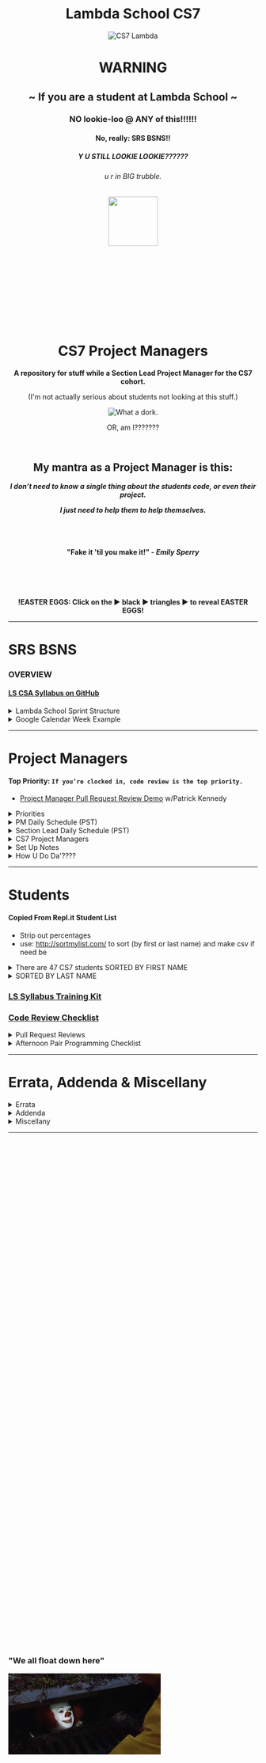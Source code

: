 <div align="center">
  <h1>Lambda School CS7</h1>
  <img src="https://raw.githubusercontent.com/mixelpixel/LambdaSchoolTA/master/art/cs7lambda.png" alt="CS7 Lambda" height="200px" width="200px">
  <h1><b>WARNING</b></h1>
  <h2>~ If you are a student at Lambda School ~</h2>
  <h3>NO lookie-loo @ ANY of this!!!!!!</h3>
  <h4>No, really: SRS BSNS!!</h4>
  <h5>Y U STILL LOOKIE LOOKIE??????</h5>
  <h6>u r in BIG trubble.</h6>
  <img src="https://orig00.deviantart.net/d0b8/f/2015/167/8/5/blue_lambda_as_hecu_marine_by_hanif1807-d8xkuq4.png" height="100px" width="100px">
  <br><br><br><br><br><br><br><br><br><br>
  <h1>CS7 Project Managers</h1>
  <p><b>A repository for stuff while a Section Lead Project Manager for the CS7 cohort.</b></p>
  <p>(I'm not actually serious about students not looking at this stuff.)</p>
  <img src="https://raw.githubusercontent.com/mixelpixel/LambdaSchoolTA/master/art/what-a-dork.jpg" alt="What a dork.">
  <p>OR, am I???????</p>
  <br>
  <h2>My mantra as a Project Manager is this:</h2>
  <p><i><b>I don’t need to know a single thing about the students code, or even their project.</b></i></p>
  <p><i><b>I just need to help them to help themselves.</b></i></p>
  <br><br>
  <h4>"Fake it 'til you make it!" - <i>Emily Sperry</i></h4>
  <br><br><br>
  <p><b>!EASTER EGGS: Click on the ▶︎ black ▶︎ triangles ▶︎ to reveal EASTER EGGS!</b></p>
</div>

***

# SRS BSNS
### OVERVIEW
#### [LS CSA Syllabus on GitHub](https://github.com/LambdaSchool/LambdaCSA-Syllabus)

<details><summary>Lambda School Sprint Structure</summary><p>

- [Lambda School Sprint Structure](https://docs.google.com/spreadsheets/d/1m83sq7Td5jpJ0XQUTwN7dJKhBHvIUppyHGIQ58pVQl4/edit?usp=sharing)

![Lambda School Sprint Structure](art/weeklySchedule.png)

</p></details>

<details><summary>Google Calendar Week Example</summary><p>

- The CS7 Calendar is available on Google Calendars per invite.

![CS& Google Calendar](art/google-calendar.png)

</p></details>

***

# Project Managers
#### Top Priority: `If you’re clocked in, code review is the top priority.`
- [Project Manager Pull Request Review Demo](https://youtu.be/B8okm2R9rOI) w/Patrick Kennedy

<details><summary>Priorities</summary><p>

- [Student per PM](https://docs.google.com/spreadsheets/d/1U7f93fjcB02d33--bMgC1-eEEyXrw_eH55duABnnurY/edit#gid=0)

> When possible (which should be almost always…), code reviews should be done during instruction in the morning.
> Emphasis is on the current PR’s, not the past ones.
> Then the queue of questions should be covered in the afternoon.

##### Also, as for the queue, I have been doing this:
1. if there are questions I can address quickly, then I do so in writing.
  - Am trying to fight the urge to jump into a chat (even though it is often easier to verbally explain things).
2. When given questions in DM’s, I’m in the habit of asking that the question be posted in help channels prior to answering. Also, good to confirm that the student with the question is _PAIR PROGRAMMING_ and that their _PULL REQUEST_ reflects the current state of their project.

##### `Code reviews are literally the most important part of your job.`
> The afternoon questions are great, but in-depth code reviews have more impact.

</p></details>

<details><summary>PM Daily Schedule (PST)</summary><p>

#### DAILY@9:15am PST CS7 PM Stand Up Meeting (5 - 10 minutes)

## Monday through Thursday: Projects & Code Challenges

| # | Time (PST) | Activity |
|:---|:---|:---|
| 1.  | 8         | `/jibble in` |
| 2.  | 805 - 820 | CS7 PM standup meeting |
| 3.  | 820 - 9   | 1) GitHub PR code reviews, 2) Code challenge help, 3) SOLUTION LECTURE @845-9 |
| 5.  | 9   - 11  | 1) GitHub PR code reviews, 2) #cs7_help, 3) AM Lecture 4) Attendance |
| 6.  | 11        | `/jibble out` |
| 7.  | 11  - 12  | LUNCH |
| 8.  | 12        | `/jibble in` |
| 9.  | 12  - 345 | 1) GitHub PR code reviews, 2) #cs7_help, 3) Zoom <a href="https://zoom.us/j/931925949">Breakout</a> rooms |
| 10. | 345 - 415 | Daily Standup Form review |
| 11. | 415 - 430 | PM Team Meeting Standup Reports |
| 12. | 430 - 5   | PM Team Meeting Group Discussion |
| 13. | 5         | `/jibble out` |

## Friday: Sprint Challenges

| # | Time (PST) | Activity |
|:---|:---|:---|
| 1.  | 8         | `/jibble in` |
| 2.  | 805 - 9   | CS7 PM standup meeting |
| 3.  | 9   - 10  | CS7 PM Open Q&A with Instructor |
| 4.  | 10  - 11  | 1) GitHub PR code reviews, 2) #cs7_help |
| 5.  | 11        | `/jibble out` |
| 6.  | 11  - 12  | LUNCH |
| 7.  | 12        | `/jibble in` |
| 8.  | 12  - 5   | Sprint Challenge: 12-1 Instructor Review, Attendance, Assessments, PR reviews, 1-on-1 meetings |
| 9.  | 5         | `/jibble out` |

***

## Afternoon Part-time PM assistance M - Th

| # | Time (PST) | Activity |
|:---|:---|:---|
| 1.  | 12        | `/jibble in` |
| 2.  | 12  - 345 | 1) GitHub PR code reviews, 2) #cs7_help, 3) Zoom <a href="https://zoom.us/j/931925949">Breakout</a> rooms |
| 3.  | 345 - 415 | Daily Standup Form review |
| 4.  | 415 - 430 | PM Team Meeting Standup Reports |
| 5.  | 430 - 5   | PM Team Meeting Group Discussion |
| 6.  | 5         | `/jibble out` |

## Afternoon Part-time PM assistance Friday: Sprint Challenges

| # | Time (PST) | Activity |
|:---|:---|:---|
| 1.  | 12      | `/jibble in` |
| 2.  | 12  - 5 | Sprint Challenge: 12-1 Instructor Review, Attendance, Assessments, PR reviews, 1-on-1 meetings |
| 3.  | 5       | `/jibble out` |


</p></details>

<details><summary>Section Lead Daily Schedule (PST)</summary><p>

#### DAILY@9:15am PST CS7 PM Stand Up Meeting (5 - 10 minutes)
##### In alphabetical order, ask all the PM's
1. What did you work on yesterday?
2. What are you working on today?
3. What is causing you to get stuck?

#### DAILY@9:05am PST  [Section Lead Stand Up Meeting](https://zoom.us/j/4558930151)

## Monday through Thursday: Projects & Code Challenges

| # | Time (PST) | Activity |
|:---|:---|:---|
| 1.  | 450p day before or 750a | Schedule Code Challenge |
| 2.  | 8         | `/jibble in` |
| 3.  | 805 - 820 | CS7 PM standup |
| 4.  | 820 - 845 | 1) GitHub PR code reviews, 2) Code challenge help |
| 5.  | 845 - 9   | LECTURE: code challenge review |
| 6.  | 905 - ... | WEDNESDAY Section Leads mtg: https://zoom.us/j/4558930151 or #staff_section_leads report |
| 7.  | ... - 11  | 1) GitHub PR code reviews 2) #cs7_help 3) Attendance 4) Watchlist 5) AM Lecture |
| 8.  | 11        | `/jibble out` |
| 9.  | 11  - 12  | LUNCH |
| 10. | 12        | `/jibble in` |
| 11. | 12  - 345 | 1) GitHub PR code reviews, 2) #cs7_help, 3) Zoom <a href="https://zoom.us/j/931925949">Breakout</a> rooms |
| 12. | 345 - 415 | Daily Standup Form review |
| 13. | 415 - 430 | PM Team Meeting Standup Reports |
| 14. | 430 - 5   | PM Team Meeting Group Discussion |
| 15. | 5         | `/jibble out` |

## Friday: Sprint Challenges

| # | Time (PST) | Activity |
|:---|:---|:---|
| 1.  | 8         | `/jibble in` |
| 2.  | 805 - 9   | CS7 PM standup meeting |
| 3.  | 9   - 10  | CS7 PM Open Q&A with Instructor |
| 4.  | 10  - 11  | 1) GitHub PR code reviews 2) #cs7_help 3) Attendance 4) Watchlist |
| 5.  | 11        | `/jibble out` |
| 6.  | 11  - 12  | LUNCH |
| 7.  | 12        | `/jibble in` |
| 8.  | 12  - 5   | Sprint Challenge: 12-1 Instructor Review, Attendance, Assessments, PR reviews, 1-on-1 meetings |
| 9.  | 5         | `/jibble out` |

</p></details>

<details><summary>CS7 Project Managers</summary><p>

### CS7 PM's
| # | Name | Location | TimeZone | OS | Text Editor | Console |
|---|:---|:---|:---|:---|:---|---|
| 1. | Matt Jackson              | (Oakland, CA) | PST | macOS | VSC, VIM | |
| 2. | Aaron Wilder              |  | PST | macOS | VSC, Atom | Iterm |
| 3. | Tyge Johnson              | (Salt Lake City, UT) | MST | macOS | Atom | |
| 4. | Manisha LaL               | (Chicago, IL) | CST | macOS | VSC | |
| 5. | Satish Vattikuti          | (Toledo, OH) | EST | win10 | VSC | |
| 6. | Andy Lavor                | (PA) | EST | Linux: Kubuntu, Ubunutu, Fedora, CentOS | VSC | Terminator, bash, zsh |
| 7. | Patrick Kennedy           | (Madison, NH) | EST | macOS, win10, Ubuntu | Atom, VSC, Vim, Sublime, Notepad++ | Terminal.app/Bash, GitBash, CMD, PowerShell |

<img src="https://raw.githubusercontent.com/mixelpixel/LambdaSchoolTA/master/art/PMbyTimezones.jpeg" alt="PM Time Zones" width="300">

### CS7 PM Schedules (PST)
#### FT 40
1. Manisha M-F 8-11 LUNCH 12-5
2. Tyge Johnson: M-F 8-11 LUNCH 12-5
3. Patrick: M-F 8-11 LUNCH 12-5
#### PT 32-35
4. Matt Jackson: M-F 8-11 LUNCH 1-5
5. Aaron Wilder: M-F 8-11 LUNCH 1-5
6. Andy Lavor: M-F 8-11 LUNCH 1-5
#### PT
7. Satish is Part Time: 20hrs total
  - M    W    F: 8AM  - 9AM
  - M    W    F: NOON - 5PM
  -   Tu   Th  : 4PM  - 5PM

</p></details>

<details><summary>Set Up Notes</summary><p>

### Setting up new Section Leads
1) CS# on Piazza - Tai >>> Kevin
2) CS# on Repl.it - Kevin
3) Zoom logins (one for lead, one for CS# PM’s) - Tai >>> Kevin
4) YouTube: Lambda School account access - Caleb
5) Airtable access for Attendance, Watchlist, etc - Caleb
6) CS# Google calendar - Jocelyn
7) `jibble`
8) `/question` & `/queue`

### Posting Links on Piazza
- `Manage Class` tab to add students and instructors
- `New Post` - add week# tag for letures; & the code challenges week# & coding_challenge tags for code challenges
- NOTE: Just pasting the YouTube link WON'T necessarily result in an HTML link - it'll just be text. Piazza will make the URL hypertext, but only if you add a space after it (so their text editor evluates the link).
- MUCH more useful to students: EMBEDDED YouTube content!

<div align="center">
<img src="https://raw.githubusercontent.com/mixelpixel/LambdaSchoolTA/master/art/piazza/embed.png" alt="select 'Insert'" height="100">
<br>
<img src="https://raw.githubusercontent.com/mixelpixel/LambdaSchoolTA/master/art/piazza/piazzaEmbedYouTube.gif" alt="How to embed YouTube links on Piazza" height="338" width="600">
</div>

<details><summary>Less awesome ways to post YouTube links on Piazza</summary><p>

#### Just pasting a URL does NOT make a link:

<img src="https://raw.githubusercontent.com/mixelpixel/LambdaSchoolTA/master/art/piazza/text.png" alt="bOrInG!!!" height="100">

#### A couple extra steps to make it a link:

<img src="https://raw.githubusercontent.com/mixelpixel/LambdaSchoolTA/master/art/piazza/link1.png" alt="click" height="100">

<img src="https://raw.githubusercontent.com/mixelpixel/LambdaSchoolTA/master/art/piazza/link2.png" alt="paste" height="100">

<img src="https://raw.githubusercontent.com/mixelpixel/LambdaSchoolTA/master/art/piazza/link3.png" alt="so very (barely) helpful" height="100">

<img src="https://raw.githubusercontent.com/mixelpixel/LambdaSchoolTA/master/art/piazza/link4.png" alt="bOrInG!!!" height="100">

#### [So, yeah, for all the work, embedding the content is easier and more effective!](#posting-links-on-piazza)

***

</p></details>

### Repl.it review
- use it to monitor students progress with CC's.
- If they aren't completing them, check in.
- If they aren't even submitting them, show them how and remind them to submit them.
- Export CSV to analyze performance

### Setting up [repl.it](https://repl.it/teacher) code challenges
Per Emily:
1. Log into repl.it - you should see the classrooms
2. When you click on CS7's classroom there should be 3 tabs: published, scheduled, and drafts.
3. Under drafts, find the code challenge and click on it.
4. On it's main page on the top right you can schedule it.
5. Select tomorrow and set the time to 7:59 AM (I do 8, but I'm a rebel)
6. You can always go back to the scheduled version, click to open it up and you'll have options to edit the tests etc. If you scroll all the way to the bottom, there's a link to the model solution. That's the one the students will see after submission, and the one you can share if you don't want to write one

### Set up a recurring Zoom meeting
1. Log in to the section lead Zoom account
2. Go to "My Profile"
3. Select the "Meetings" tab on the sidebar
4. Set up a recurring meeting.

### Slack `/jibble` timeclock
- In the jibble App channel, use `in` and `out`, see also: `help`
- https://app.jibble.io/ to access your time sheet and edit times if need be.
- http://help.jibble.io/timesheets/how-can-i-add-or-edit-time-manually

### Attendance on Airtable
- if a student hasn't been noted as being in attendance for 2 days, send a DM:
```
Hi {student},
Just checking in. {introduction if need be}. We may have simply missed you while we were taking attendance, but I’m writing to check in to make sure you have what you need for the course and are able to stay current with the coursework. Please let me know if you’re here and if there’s anything I can do to help.
```

### 1099
- https://www.irs.gov/businesses/small-businesses-self-employed/independent-contractor-self-employed-or-employee

</p></details>

<details><summary>How U Do Da'????</summary><p>

### HOW TO get updates from Lambda School’s repositories with `git pull upstream master`:

To display your remote aliases and the associated URL:
```bash
$ git remote -v
```

If you forked the Lambda School repository and cloned _your_ fork, then `origin` should be set to _your_ GitHub repository. The name `origin` is just a convention for signifying the GitHub repository which corresponds with your local Git repository.

If you do not have a remote alias set to Lambda School’s GitHub repository, you can add an _alias_ for the remote unique resource locater specifying Lambda School’s GitHub repository. To do that, the `git` command uses this syntax: `git remote add upstream {URL}`. For example:

```bash
$ git remote add upstream https://github.com/LambdaSchool/Responsive-Web-Design.git
```

...then confirm that the alias is set with:
```bash
$ git remote -v
```

...then you can:
```bash
$ git pull upstream master
```

...to pull in the updates from Lambda School’s GitHub repository to your local Git repository.

Also, when you pull in new stuff from Lambda School’s GitHub repo, your local Git repository will want a commit message to log the update. The VIM or NANO text editors may pop up at you expecting you to know how to use them.

VIM is a “mode based” text editor. When you encounter it in git
1) press `i` to enter “Insert” mode (may launch in Insert mode - look to the bottom left of the console display, does it say`— INSERT --`?
2) type your commit message
3) press `ESC` to enter the “command mode”
4) type `:wq: to “W”rite and “Q”uit
5) you should be back in your regular console.
6) type `git log` to confirm the commit message (press `q` to get back to your regular console)

If you are set up with the NANO text editor, `ctrl-o` is the save command. Type your commit msg, the use `ctrl-o`. At the bottom of the NANO text editor, you should see a list of command options.

To set Git’s default editor to your preference of VIM or NANO:

```bash
$ git config --global core.editor vim
```

...maybe you might need quotes around “vim”:
```bash
$ git config --global core.editor "vim"
```

or
```bash
$ git config --global core.editor "nano"
```

and there are ways to associate a text editor (Atom, Sublime) with Git: https://help.github.com/articles/associating-text-editors-with-git/

I have not tried this, but I am told that to set VSC as the default text editor, this command _should_ do it with GitBash:
```bash
git config --global core.editor "/Applications/Visual\ Studio\ Code.app/Contents/Resources/app/bin/code"
```

Othherwise for folks using CMD/PShell:
```cmd
git config --global core.editor "C:\\Program files\path...to\Visual\ Studio\ Code.app/Contents/Resources/app/bin/code.exe"
```

### Remove committed content that's been pushed to GitHub
So, you say you’ve _*already*_ pushed your ENTIRE `node_modules` folder up to GitHub, eh?
1) add ‘node_modules’ to .gitignore file
2) `$ git rm -r --cached node_modules`
3) `$ git commit -m 'Remove the now ignored directory node_modules'`
4) `$ git push origin master`

### git TIME TRAVEL
If you want to go “back in time” to a previous commit, copy something, return to your current commit and use the old code: https://stackoverflow.com/a/4114122/5225057
> If you want to temporarily go back to it, fool around, then come back to where you are, all you have to do is check out the desired commit:
```
git checkout <first 7 or 10 letters in the git commit ID>
```
> To go back to where you were, just check out the branch you were on again.
i.e. `git checkout master`

For example, use `git log` to see your commit history, find the commit you want to make current, copy it’s commit ID, then use `git checkout <commit ID>` to make a temporary branch from the commit. Use `git branch -a` to list the branch and note the star next to the “current” branch. In your text editor, you should see the changes have reverted to the old commit. Copy what you need. Then switch back to the master branch with `git checkout master`. In your text editor, you should see that the files are back to where you left off. `git branch -a` will report that you are on “master again” and the temp branch is gone. `git log` will also confirm that your latest commit is the current one. You can now paste the code you copied out of the old commit into your current work :slightly_smiling_face:

### Slack
#### `/polly` polls
- oh, it's a thing now with [a web interface](https://app.polly.ai/authoring)... templates... all that.
#### `/remind`ers
- `/remind` e.g. `/remind #cs7_staff @channel 805aPST - CS7 PMs Stand Up mtg: https://zoom.us/j/931925949 every weekday at 11:05am`
  - (see Zoom prefs to make a regular meeting URL)
- `/remind #cs7 @channel Before you go to lunch, update your Sprint Challenge PR by saving your work locally, committing all your changes and pushing them up to GitHub. You did submit a PR, right? Once you've done that, please fill out the Sprint Challenge Submission form: https://airtable.com/shrZZKYVu5SITs2R8 every friday at 1:55pm`

### Chat
1. Slack chat supports mouse sharing and screen drawing
2. Zoom

### Screen recording
1. Zoom
2. Linux: http://www.maartenbaert.be/simplescreenrecorder/ (pic and sound)
3. macOS: QuickTime Player does screen captures. To record sound, I installed [SoundFlower](https://rogueamoeba.com/freebies/soundflower/) (Got to the GitHub link)
4. Windows: ???
5. Ever need to quickly concatenate two Zoom meeting mp4's? …Like in _30_ seconds?? Can haz FFMPEG???
```console
$ ffmpeg -i PART1.mp4 -c copy -bsf:v h264_mp4toannexb -f mpegts temp1.ts
$ ffmpeg -i PART2.mp4 -c copy -bsf:v h264_mp4toannexb -f mpegts temp2.ts
$ ffmpeg -i "concat:temp1.ts|temp2.ts" -c copy -bsf:a aac_adtstoasc OUTPUT.mp4
```

  - you'll need this on macOS: `brew install ffmpeg`
  - for other OS's: https://trac.ffmpeg.org/wiki/CompilationGuide
  - or just start here: https://ffmpeg.org/

6. ScreenFlow - Caleb has paid version to render w/o watermark
  - an example using Cursor enlargement, click radar, and displaying modifier keystrokes (e.g. `⌘ + v` for `paste`):

![How to upload an embedded YouTube link](art/piazza/piazzaEmbedYouTube.gif)

7. Convert .mp4 to .gif: https://ezgif.com/video-to-gif
8. https://gifox.io

### Markdown Preview
#### GitHub Flavored Markdown (GFM)
- Manual: https://github.github.com/gfm/
- CheatSheet: https://github.com/adam-p/markdown-here/wiki/Markdown-Cheatsheet

#### How to get Markdown previews in text editors (for example in ANSWER.md or ReadMe.md files):
- Markdown Preview in Atom: https://flight-manual.atom.io/using-atom/sections/writing-in-atom/#previews
- Markdown Preview in VSC: https://code.visualstudio.com/docs/languages/markdown#_markdown-preview
- You can also edit the markdown text file, commit the changes, push it to GitHub and view the file online in the browser

#### Wanna know how to make these expandable sections in markdown?
1. Click on this [README.md file](README.md), then
2. click the `edit` icon:

![Look, a pencil!](art/look-a-pencil.png)

3. wrap a section in this HTML:
```html
<details><summary>Displayed Text</summary><p>

Nested text/markdown

</p></details>
```

4. make it like this if you want the html collapsable in your text editor:
```html
<details>
  <summary>Displayed Text</summary><p>

  Nested text/markdown

  </p>
</details>
```

# Useful stuff
## Mongo
```
$  mongo     <---- invoke the MongoDB
   MongoDB shell version v3.6.3
   connecting to: mongodb://127.0.0.1:27017
   MongoDB server version: 3.6.3
   ...
> show dbs     <---- list all the databases
   admin   0.000GB
   config  0.000GB
   local   0.000GB
   users   0.000GB
> use users     <---- use a particular database
   switched to db users
> db.users.find().pretty()     <---- display contents nicely
   {
           "_id" : ObjectId("5ab457b6103d0e1cb6597d16"),
           "username" : "bob",
           "passwordHash" : "$2a$11$dsFfbj6ETxWbMtNJLEQEEOZnCKqFjjyFR2BA0gdO/sBvhJMkuFfSy",
           "__v" : 0
   }
> db.dropDatabase()     <---- nuke db out of existence
   { "dropped" : "users", "ok" : 1 }
> quit()     <---- well... this should be fairly obvious?
$
```

## cURL
For folks like working in the console, there are `cURL` equivalents for Postman commands. You can access these through the `Code` snippets link in the Postman app:
https://www.getpostman.com/docs/v6/postman/sending_api_requests/generate_code_snippets

The Postman snippets are a little more verbose, but as an example, instead of using Postman for the Authentication Sprint routes and HTTP methods, these are the `cURL` equivalents:

*/api/users/*
i.e. `curl -x HTTP_METHOD {URL} -H {CONTENT:TYPE} -d '{"JSON":"DATA"}`
```
$ curl -X POST http://localhost:5000/api/users -H 'Content-Type: application/json' -d '{"username":"cool_name","password":"reallydifficult"}'
    {
        "__v":0,
        "username":"cool_name",
        "password":"$2a$11$ZziXrc/QXfPxm42WWLPPJ.JyvQS.ClyBnPDYvdclDUv06v9Uaiwhu",
        "_id":"5ab6c702ae098de170987a00"
    }
```

*/api/login/*
i.e. `curl -x HTTP_METHOD {URL} -H {CONTENT:TYPE} -d '{"JSON":"DATA"}`
```
$ curl -X POST http://localhost:5000/api/login -H 'Content-Type: application/json' -d '{"username":"cool_name","password":"reallydifficult"}'
    {
"token":"eyJhbGciOiJIUzI1NiIsInR5cCI6IkpXVCJ9.eyJ1c2VybmFtZSI6ImNvb2xfbmFtZSIsImlhdCI6MTUyMTkyODA5Mn0.8aSKqHzQkprobO5w4oo-SuC03M4YIYFyPCD9EVNXu_s"
    }
```

*/api/jokes:*
i.e. `curl {URL} -H "Authorization:{TOKEN}"`
```
$ curl http://localhost:5000/api/jokes -H "Authorization:eyJhbGciOiJIUzI1NiIsInR5cCI6IkpXVCJ9.eyJ1c2VybmFtZSI6ImNvb2xfbmFtZSIsImlhdCI6MTUyMTkyODA5Mn0.8aSKqHzQkprobO5w4oo-SuC03M4YIYFyPCD9EVNXu_s"
    [
        {
            "id": 30,
            "type": "programming",
            "setup": "Two bytes meet. The first byte asks, \"Are you ill?\"",
            "punchline": "The second byte replies, \"No, just feeling a bit off.\""
        },
        et cetera...
```

</p></details>

***

# Students

#### Copied From Repl.it Student List
- Strip out percentages
- use: http://sortmylist.com/ to sort (by first or last name) and make csv if need be

<details><summary>There are 47 CS7 students SORTED BY FIRST NAME </summary><p>

Aaron Burk
Amanda Phillips
Anthony Catalfo
Ashlei Jones
Charlie Sparks
Christopher Beards
Cliff Kang
Cody Windeknecht
Daniel J. Abbott
Daniel Lara
Danielle Tacheny
David Loveday
David Soudry
Dixie Korley
Eileen Eddy
Eric Hechavarria
German Gonzalez
Giraud Julemis
Glenn-David Daniel "David"
Igor Yermak
John Elijah Spraul
John Paul Correia
Jonathan Brunt
Jonathan Bry
Kevin Chan
Lo Saephan
Maximo De La Rosa
Michael Marshalkovich
Mike Streltsoff
Nathan Daniel Flood
Nathaniel Flory
Nikhil Kamineni
Peter A Gray
Punit Rawal
Richard Reis
Ronald Miksch (Ronnie)
Ronelle Mirron Lawson (Rain)
Roy Tan
Russell Leon Bates IV
Russell Stinson
Sergey Nam
Shobana Ramesh
Steven Magadan
Terrie Boeun Kim
Tyson Williams

</p></details>

<details><summary>SORTED BY LAST NAME</summary><p>

Daniel J. Abbott
Russell Leon Bates IV
Christopher Beards
Jonathan Brunt
Jonathan Bry
Aaron Burk
Anthony Catalfo
Kevin Chan
John Paul Correia
Glenn-David Daniel "David"
Eileen Eddy
Nathan Daniel Flood
Nathaniel Flory
German Gonzalez
Peter A Gray
Eric Hechavarria
Ashlei Jones
Giraud Julemis
Nikhil Kamineni
Cliff Kang
Terrie Boeun Kim
Dixie Korley
Daniel Lara
Ronelle Mirron Lawson (Rain)
David Loveday
Steven Magadan
Michael Marshalkovich
Ronald Miksch (Ronnie)
Sergey Nam
Amanda Phillips
Shobana Ramesh
Punit Rawal
Richard Reis
Maximo De La Rosa
Lo Saephan
David Soudry
Charlie Sparks
John Elijah Spraul
Russell Stinson
Mike Streltsoff
Danielle Tacheny
Roy Tan
Tyson Williams
Cody Windeknecht
Igor Yermak

</p></details>

### [LS Syllabus Training Kit](http://ls-training-kit.netlify.com/cs-master)
### [Code Review Checklist](https://github.com/LambdaSchool/Code-Review-Checklist)

<details><summary>Pull Request Reviews</summary><p>

### DOM-JavaScript-mini
- [Steve's Student Success Tracker](https://docs.google.com/spreadsheets/d/1OCF6om9bFTAbM_pWshCbV5KoOldfhxiaVjESO06oFGk/edit#gid=854893660)

- [Example early comments - examine web page, encourage good git and GitHub practice](https://github.com/LambdaSchool/DOM-JavaScript-mini/pull/60)
```
Looks great - buttons work, layout's on point.
I opened the page in Chrome, Firefox, Safari & Opera and the buttons all worked.
Page layout looked good while resizing the browser.
No console warnings in the Chrome Dev Tools, well done!

Suggestion for GitHub Pull Requests and commits:
- Get in the habit of committing more often!
- Commit messages can be a valuable resource, and also help your focus on each step of the software development process.
- While things like `tried` and `done` might be _true_, they don't really describe the state of the project as you were developing it.
- Commit msgs don't have to be long, but often and succinct is good practice. The first fifty characters can be the whole commit message, but they can also be the title if you put a line in between the title and a longer explanatory description.
- The command `git log` will show you the history of your project (`space` to page through the longer histories. `q` will get you out of the history display). I try (and often fail) to get my commit message titles to tell the _story_ of my project development.

As for PRs - it's helpful for PMs/Instructors if you put _your name_ as the title of the PR.
Also, you can open a PR as soon as you fork and clone a repo.
As you push commits to your repo, they'll get added to the PR.
That way your work is available to us as you develop your project :)
For example, start a PR title with "**Student NAME: w.i.p.**"
Then when you are done, you can edit the title to read, "**Student NAME: done √**"
Will also be useful when pair programming to put both peeps names in the title.

Great job!
```

</p></details>

<details><summary>Afternoon Pair Programming Checklist</summary><p>

https://github.com/LambdaSchool/pair-programming-checklist

# Pairing

@channel Reminder: for pair programming “collaboration” through :github:

```
1. Person A forks the Lambda School repository.
2. Person A adds person B as a Collaborator.
3. Person B accepts invite.
4. Both clone person A's repository.
5. Work together, switch coding roles every half hour.
6. Upon the first switch, save all changes, commit, push to person A's repository and makes a Pull Request.
7. Push and pull changes as you switch.
8. Commit often!
9. Attend the end of day stand up meeting.
```

</p></details>

***

# Errata, Addenda & Miscellany

<details><summary>Errata</summary><p>

1. [LS CSA Syllabus on GitHub](https://github.com/LambdaSchool/LambdaCSA-Syllabus)
  - out of sync with cs7
2. List of students accuracy? Currently gleaned from the repl.it list of students who've completed assignments.
3. List of Labs/Sprints released to students?
  - For operational understanding of their knowledge base.
  - And for Pull Request code reviews

</p></details>

<details><summary>Addenda</summary><p>

1. Complete list of relevant LINKS released to class as supplemental/prepatory material.
2. Deploy [arc_hive](https://youtu.be/uxIYIhiGMcE) to LS?
3. Deploy Hackathon2018 Docker env project/sprint set up:
```
Hey Dan, did you watch any of the Hackathon 2018 demos?

There was a group that built an tool for LS students which - across platforms - could be configured to get students the tools they need for projects with minimal setup. If you have ~5-10 minutes to watch the demo, this link is cued up to their presentation: https://youtu.be/Kn3PX0QEK1U?t=28m53s

> There would be a docker file for each lesson; each student would install a docker at the beginning, which would include all dependencies and lesson files, and each student could grab their own personal editor; there would literally be no setup time; the lesson could be started immediately.

I’m thinking this could be useful in Precourse as well? Curious to know what you think - thanks!
```

</p></details>

<details><summary>Miscellany</summary><p>

1. Helping Dan Frehner with https://github.com/mixelpixel/Getting-Started
2. 1/2 hour demo video on GitHub.
  - Watch [Pre-Course - Git Fu](https://youtu.be/ZihgMcrHOF4).
  - Review https://github.com/LambdaSchool/Precourse/tree/master/Lesson1-Git
3. Implement Arc Hive into LS?
4. Hackathon2018 Docker project?
5. vidpresso???

</p></details>

***
<br><br><br><br><br><br><br><br><br><br><br><br><br><br><br><br><br><br><br><br>
<br><br><br><br><br><br><br><br><br><br><br><br><br><br><br><br><br><br><br><br>
<br><br><br><br><br><br><br><br><br><br><br><br><br><br><br><br><br><br><br><br>
### "We all float down here"
![We all float down here](/art/pennywise.jpeg)
<br><br><br><br><br><br><br><br><br><br><br><br><br><br><br><br><br><br><br><br>
<br><br><br><br><br><br><br><br><br><br><br><br><br><br><br><br><br><br><br><br>
<br><br><br><br><br><br><br><br><br><br><br><br><br><br><br><br><br><br><br><br>
### Balloon?
![Balloon?](/art/balloon.jpg)
